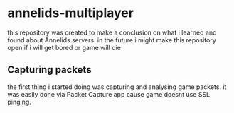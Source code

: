 # annelids-multiplayer
this repository was created to make a conclusion on what i learned and found about Annelids servers.
in the future i might make this repository open if i will get bored or game will die
## Capturing packets
the first thing i started doing was capturing and analysing game packets. it was easily done via Packet Capture app cause game doesnt use SSL pinging.
